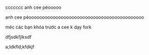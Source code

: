 ccccccc
anh cee péooooo

anh cee péooooooooooooooooooooooooooooooooooooooooooo

méc các bạn khóa trước a cee k dạy fork

dfjsdkfjlksdf

a;ldkfld;kfdkjf